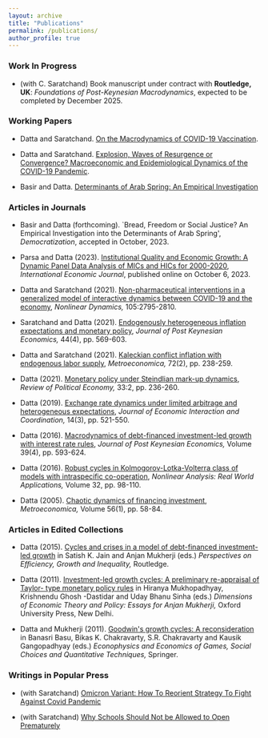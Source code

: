 ```yaml
---
layout: archive
title: "Publications"
permalink: /publications/
author_profile: true
---
```



### Work In Progress

* (with C. Saratchand) Book manuscript under contract with **Routledge, UK**: _Foundations of Post-Keynesian Macrodynamics_, expected to be completed by December 2025.

### Working Papers

* Datta and Saratchand. [On the Macrodynamics of COVID-19 Vaccination](https://nipfp.org.in/media/medialibrary/2021/08/WP_352_2021.pdf).

* Datta and Saratchand. [Explosion, Waves of Resurgence or Convergence? Macroeconomic and Epidemiological Dynamics of the COVID-19 Pandemic](http://www.sau.int/fe-wp/wp009.pdf).

* Basir and Datta. [Determinants of Arab Spring: An Empirical Investigation](http://www.sau.int/fe-wp/wp006.pdf)

### Articles in Journals

* Basir and Datta (forthcoming). `Bread, Freedom or Social Justice? An Empirical Investigation into the Determinants of Arab Spring', _Democratization_, accepted in October, 2023.

* Parsa and Datta (2023). [Institutional Quality and Economic Growth: A Dynamic Panel Data Analysis of MICs and HICs for 2000-2020](https://www.tandfonline.com/doi/full/10.1080/10168737.2023.2261012?src=), _International Economic Journal_, published online on October 6, 2023.

* Datta and Saratchand (2021). [Non-pharmaceutical interventions in a generalized model of interactive dynamics between COVID-19 and the economy](https://link.springer.com/article/10.1007/s11071-021-06712-9), _Nonlinear Dynamics,_ 105:2795-2810.

* Saratchand and Datta (2021). [Endogenously heterogeneous inflation expectations and monetary policy](https://www.tandfonline.com/doi/abs/10.1080/01603477.2020.1714450?journalCode=mpke20), _Journal of Post Keynesian Economics,_ 44(4), pp. 569-603.

* Datta and Saratchand (2021). [Kaleckian conflict inflation with endogenous labor supply](https://onlinelibrary.wiley.com/doi/abs/10.1111/meca.12318), _Metroeconomica,_ 72(2), pp. 238-259.

* Datta (2021). [Monetary policy under Steindlian mark-up dynamics](https://www.tandfonline.com/doi/abs/10.1080/09538259.2020.1824757), _Review of Political Economy,_ 33:2, pp. 236-260.

* Datta (2019). [Exchange rate dynamics under limited arbitrage and heterogeneous expectations](https://www.springerprofessional.de/en/exchange-rate-dynamics-under-limits-of-arbitrage-and-heterogeneo/16439036), _Journal of Economic Interaction and Coordination,_ 14(3), pp. 521-550.

* Datta (2016). [Macrodynamics of debt-financed investment-led growth with interest rate rules](https://www.tandfonline.com/doi/abs/10.1080/01603477.2016.1155416?journalCode=mpke20), _Journal of Post Keynesian Economics,_ Volume 39(4), pp. 593-624.

* Datta (2016). [Robust cycles in Kolmogorov-Lotka-Volterra class of models with intraspecific co-operation](https://www.sciencedirect.com/science/article/abs/pii/S1468121816300128), _Nonlinear Analysis: Real World Applications,_ Volume 32, pp. 98-110.

* Datta (2005). [Chaotic dynamics of financing investment](https://onlinelibrary.wiley.com/doi/abs/10.1111/j.1467-999X.2005.00207.x), _Metroeconomica,_ Volume 56(1), pp. 58-84.

### Articles in Edited Collections

* Datta (2015). [Cycles and crises in a model of debt-financed investment-led growth](https://www.taylorfrancis.com/chapters/mono/10.4324/9781315684963-8/cycles-crises-model-debt-financed-investment-led-growth-satish-jain-anjan-mukherji?context=ubx&refId=fdf19337-8d63-45fc-9725-4ff2f9e92710) in Satish K. Jain and Anjan Mukherji (eds.) _Perspectives on Efficiency, Growth and Inequality,_ Routledge.

* Datta (2011). [Investment-led growth cycles: A preliminary re-appraisal of Taylor- type monetary policy rules](https://academic.oup.com/book/10433/chapter-abstract/158276558?redirectedFrom=fulltext) in Hiranya Mukhopadhyay, Krishnendu Ghosh -Dastidar and Uday Bhanu Sinha (eds.) _Dimensions of Economic Theory and Policy: Essays for Anjan Mukherji,_ Oxford University Press, New Delhi.

* Datta and Mukherji (2011). [Goodwin's growth cycles: A reconsideration](https://link.springer.com/chapter/10.1007/978-88-470-1501-2_27) in Banasri Basu, Bikas K. Chakravarty, S.R. Chakravarty and Kausik Gangopadhyay (eds.) _Econophysics and Economics of Games, Social Choices and Quantitative Techniques,_ Springer.

### Writings in Popular Press

* (with Saratchand) [Omicron Variant: How To Reorient Strategy To Fight Against Covid Pandemic](https://www.outlookindia.com/website/story/india-news-omicron-variant-how-to-reorient-strategy-to-fight-the-pandemic/404842)

* (with Saratchand) [Why Schools Should Not be Allowed to Open Prematurely](https://www.newsclick.in/why-schools-should-not-be-allowed-open-prematurely)


